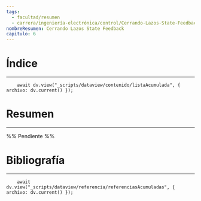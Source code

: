 ```yaml
---
tags:
  - facultad/resumen
  - carrera/ingeniería-electrónica/control/Cerrando-Lazos-State-Feedback
nombreResumen: Cerrando Lazos State Feedback
capitulo: 6
---
```

# Índice
---
```dataviewjs
	await dv.view("_scripts/dataview/contenido/listaAcumulada", { archivo: dv.current() });
```

# Resumen
---
%% Pendiente %%

# Bibliografía
---
```dataviewjs
	await dv.view("_scripts/dataview/referencia/referenciasAcumuladas", { archivo: dv.current() });
```
